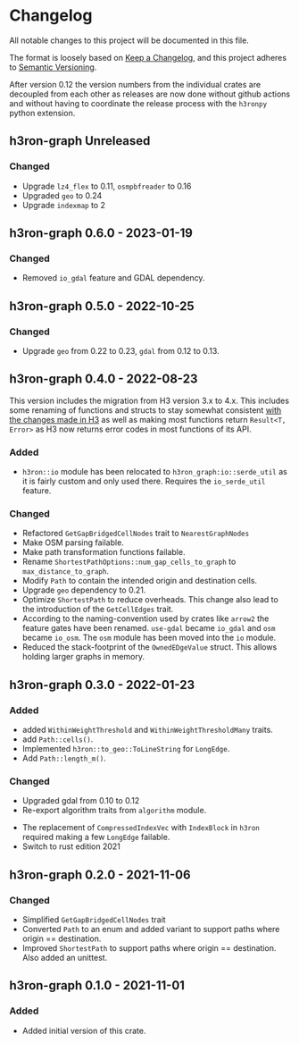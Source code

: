 # Changelog

All notable changes to this project will be documented in this file.

The format is loosely based on [Keep a Changelog](https://keepachangelog.com/en/1.0.0/), and this project adheres
to [Semantic Versioning](https://semver.org/spec/v2.0.0.html).

After version 0.12 the version numbers from the individual crates are decoupled from each other as releases are now done
without github actions and without having to coordinate the release process with the `h3ronpy`
python extension.

## h3ron-graph Unreleased
### Changed
* Upgrade `lz4_flex` to 0.11, `osmpbfreader` to 0.16
* Upgraded `geo` to 0.24
* Upgrade `indexmap` to 2

## h3ron-graph 0.6.0 - 2023-01-19
### Changed
* Removed `io_gdal` feature and GDAL dependency.

## h3ron-graph 0.5.0 - 2022-10-25
### Changed
* Upgrade `geo` from 0.22 to 0.23, `gdal` from 0.12 to 0.13.

## h3ron-graph 0.4.0 - 2022-08-23

This version includes the migration from H3 version 3.x to 4.x. This includes some renaming of functions and
structs to stay somewhat consistent [with the changes made in H3](https://github.com/uber/h3/releases/tag/v4.0.0-rc3)
as well as making most functions return `Result<T, Error>` as H3 now returns error codes in most functions of its API.

### Added

* `h3ron::io` module has been relocated to `h3ron_graph:io::serde_util` as it is fairly custom and only used there. Requires the `io_serde_util` feature.

### Changed

* Refactored `GetGapBridgedCellNodes` trait to `NearestGraphNodes`
* Make OSM parsing failable.
* Make path transformation functions failable.
* Rename `ShortestPathOptions::num_gap_cells_to_graph` to `max_distance_to_graph`.
* Modify `Path` to contain the intended origin and destination cells.
* Upgrade `geo` dependency to 0.21.
* Optimize `ShortestPath` to reduce overheads. This change also lead to the introduction of the `GetCellEdges` trait.
* According to the naming-convention used by crates like `arrow2` the feature gates have been renamed. `use-gdal` became `io_gdal` and `osm` became `io_osm`. The `osm` module has been moved into the `io` module.
* Reduced the stack-footprint of the `OwnedEDgeValue` struct. This allows holding larger graphs in memory.

## h3ron-graph 0.3.0 - 2022-01-23

### Added

* added `WithinWeightThreshold` and `WithinWeightThresholdMany` traits.
* add `Path::cells()`.
* Implemented `h3ron::to_geo::ToLineString` for `LongEdge`.
* Add `Path::length_m()`.

### Changed

* Upgraded gdal from 0.10 to 0.12
* Re-export algorithm traits from `algorithm` module.
- The replacement of `CompressedIndexVec` with `IndexBlock` in `h3ron` required making a few `LongEdge` failable.
- Switch to rust edition 2021

## h3ron-graph 0.2.0 - 2021-11-06

### Changed

- Simplified `GetGapBridgedCellNodes` trait
- Converted `Path` to an enum and added variant to support paths where origin == destination.
- Improved `ShortestPath` to support paths where origin == destination. Also added an unittest.

## h3ron-graph 0.1.0 - 2021-11-01

### Added

- Added initial version of this crate.
